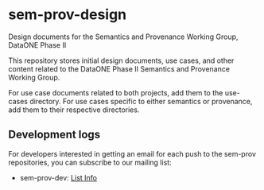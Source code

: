 sem-prov-design
===============

Design documents for the Semantics and Provenance Working Group, DataONE Phase II

This repository stores initial design documents, use cases, and other content related to the DataONE Phase II Semantics and Provenance Working Group.

For use case documents related to both projects, add them to the use-cases directory.  For use cases specific to either semantics or provenance, add them to their respective directories.

Development logs
----------------
For developers interested in getting an email for each push to the sem-prov repositories, you can subscribe to our mailing list:

* sem-prov-dev: [List Info](http://lists.dataone.org/mailman/listinfo/rdataone-dev/)
